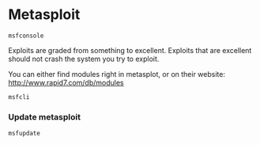 # Metasploit


```
msfconsole
```

Exploits are graded from something to excellent. Exploits that are excellent should not crash the system you try to exploit.


You can either find modules right in metasplot, or on their website: http://www.rapid7.com/db/modules


```
msfcli
```

### Update metasploit

```
msfupdate
```